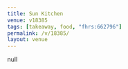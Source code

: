 ```yaml
---
title: Sun Kitchen
venue: v18385
tags: [takeaway, food, "fhrs:662796"]
permalink: /v/18385/
layout: venue
---
```

null